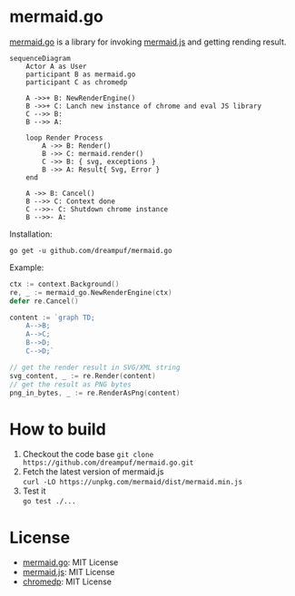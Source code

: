 # mermaid.go

[mermaid.go][] is a library for invoking [mermaid.js][] and getting rending result.

```mermaid
sequenceDiagram
    Actor A as User
    participant B as mermaid.go
    participant C as chromedp

    A ->>+ B: NewRenderEngine()
    B ->>+ C: Lanch new instance of chrome and eval JS library
    C -->> B: 
    B -->> A: 
    
    loop Render Process
        A ->> B: Render()
        B ->> C: mermaid.render()
        C ->> B: { svg, exceptions }
        B ->> A: Result{ Svg, Error }
    end

    A ->> B: Cancel()
    B -->> C: Context done
    C -->>- C: Shutdown chrome instance
    B -->>- A: 
```

Installation:

```shell
go get -u github.com/dreampuf/mermaid.go
```

Example: 

```go
ctx := context.Background()
re, _ := mermaid_go.NewRenderEngine(ctx)
defer re.Cancel()

content := `graph TD;
    A-->B;
    A-->C;
    B-->D;
    C-->D;`

// get the render result in SVG/XML string
svg_content, _ := re.Render(content)
// get the result as PNG bytes
png_in_bytes, _ := re.RenderAsPng(content)
```

# How to build

1. Checkout the code base
   `git clone https://github.com/dreampuf/mermaid.go.git`
2. Fetch the latest version of mermaid.js  
    `curl -LO https://unpkg.com/mermaid/dist/mermaid.min.js`
3. Test it  
   `go test ./...`

# License

- [mermaid.go][]: MIT License
- [mermaid.js][]: MIT License
- [chromedp]: MIT License
 
[mermaid.go]: https://github.com/dreampuf/mermaid.go
[mermaid.js]: https://mermaid-js.github.io/mermaid/
[chromedp]: https://github.com/chromedp/chromedp

